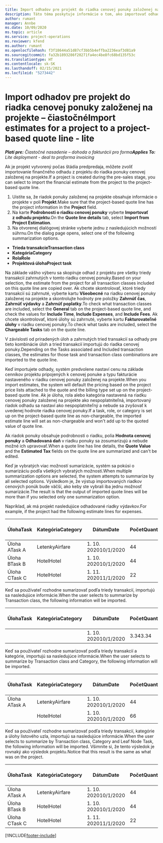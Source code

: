 ```yaml
---
title: Import odhadov pre projekt do riadka cenovej ponuky založenej na projekte – čiastočné
description: Táto téma poskytuje informácie o tom, ako importovať odhady z projektu do riadka cenovej ponuky.
author: rumant
manager: Annbe
ms.date: 10/09/2020
ms.topic: article
ms.service: project-operations
ms.reviewer: kfend
ms.author: rumant
ms.openlocfilehash: f3f18644a51d87cf3bb5b4effba2236eaf3d81a9
ms.sourcegitcommit: fa32b1893286f20271fa4ec4be8fc68bd135f53c
ms.translationtype: HT
ms.contentlocale: sk-SK
ms.lasthandoff: 02/15/2021
ms.locfileid: "5273442"
---
```

# <a name="import-estimates-for-a-project-to-a-project-based-quote-line---lite"></a><span data-ttu-id="0ce48-103">Import odhadov pre projekt do riadka cenovej ponuky založenej na projekte – čiastočné</span><span class="sxs-lookup"><span data-stu-id="0ce48-103">Import estimates for a project to a project-based quote line - lite</span></span>

<span data-ttu-id="0ce48-104">_**Platí pre:** Čiastočné nasadenie – dohoda o fakturácii pro forma_</span><span class="sxs-lookup"><span data-stu-id="0ce48-104">_**Applies To:** Lite deployment - deal to proforma invoicing_</span></span>

<span data-ttu-id="0ce48-105">Ak je projekt vytvorený počas štádia predpredaja, môžete zvoliť importovanie finančného odhadu z projektu do riadka ponuky cenovej založenej na projekte.</span><span class="sxs-lookup"><span data-stu-id="0ce48-105">If a project is created during the pre-sales stage, you can select to import the financial estimate from the project to the project-based quote line.</span></span>

1. <span data-ttu-id="0ce48-106">Uistite sa, že riadok ponuky založenej na projekte obsahuje informácie o projekte v poli **Projekt**.</span><span class="sxs-lookup"><span data-stu-id="0ce48-106">Make sure that the project-based quote line has the project information in the **Project** field.</span></span>
2. <span data-ttu-id="0ce48-107">Na karte **Podrobnosti o riadku cenovej ponuky** vyberte **Importovať z odhadu projektu**.</span><span class="sxs-lookup"><span data-stu-id="0ce48-107">On the **Quote line details** tab, select **Import from Project Estimation**.</span></span>
3. <span data-ttu-id="0ce48-108">Na otvorenej dialógovej stránke vyberte jednu z nasledujúcich možností súhrnu.</span><span class="sxs-lookup"><span data-stu-id="0ce48-108">On the dialog page opens, select one of the following summarization options.</span></span>

  - <span data-ttu-id="0ce48-109">**Trieda transakcie**</span><span class="sxs-lookup"><span data-stu-id="0ce48-109">**Transaction class**</span></span>
  - <span data-ttu-id="0ce48-110">**Kategória**</span><span class="sxs-lookup"><span data-stu-id="0ce48-110">**Category**</span></span>
  - <span data-ttu-id="0ce48-111">**Rola**</span><span class="sxs-lookup"><span data-stu-id="0ce48-111">**Role**</span></span> 
  - <span data-ttu-id="0ce48-112">**Projektová úloha**</span><span class="sxs-lookup"><span data-stu-id="0ce48-112">**Project task**</span></span>

<span data-ttu-id="0ce48-113">Na základe vášho výberu sa skopíruje odhad z projektu pre všetky triedy transakcií zahrnutých v tomto riadku cenovej ponuky.</span><span class="sxs-lookup"><span data-stu-id="0ce48-113">Based on your selection, the estimate from the project for all transaction classes included on this quote line are copied over.</span></span> <span data-ttu-id="0ce48-114">Ak chcete skontrolovať, ktoré triedy transakcií sú zahrnuté, vyberte kartu **Všeobecné** na riadku cenovej ponuky založenej na projekte a skontrolujte hodnoty pre položky **Zahrnúť čas**, **Zahrnúť výdavky** a **Zahrnúť poplatky**.</span><span class="sxs-lookup"><span data-stu-id="0ce48-114">To check what transaction classes are included, select the **General** tab on the project-based quote line, and check the values for **Include Time**, **Include Expenses**, and **Include Fees**.</span></span>  <span data-ttu-id="0ce48-115">Ak chcete skontrolovať, ktoré úlohy sú zahrnuté, vyberte kartu **Fakturovateľné úlohy** v riadku cenovej ponuky.</span><span class="sxs-lookup"><span data-stu-id="0ce48-115">To check what tasks are included, select the **Chargeable Tasks** tab on the quote line.</span></span>

<span data-ttu-id="0ce48-116">V závislosti od priradených úloh a zahrnutých tried transakcií sa odhady pre tieto kombinácie úloh a tried transakcií importujú do riadka cenovej ponuky.</span><span class="sxs-lookup"><span data-stu-id="0ce48-116">Depending on the Tasks associated and Included transaction classes, the estimates for those task and transaction class combinations are imported to the quote line.</span></span>

<span data-ttu-id="0ce48-117">Keď importujete odhady, systém predvolene nastaví cenu na základe cenníkov projektu pripojených k cenovej ponuke a typu fakturácie nastaveného v riadku cenovej ponuky založenej na projekte.</span><span class="sxs-lookup"><span data-stu-id="0ce48-117">When you import estimates, the system will default the pricing based on the project price lists attached to the quote and the billing type set up on the project-based quote line.</span></span> <span data-ttu-id="0ce48-118">Ak je úloha, rola alebo kategória nastavená na riadku cenovej ponuky založenej na projekte ako nespoplatniteľná, importovaný riadok odhadu sa nastaví ako nespoplatniteľný a nebude sa zvyšovať k uvedenej hodnote riadka cenovej ponuky.</span><span class="sxs-lookup"><span data-stu-id="0ce48-118">If a task, role, or category is set up on the project-based quote line as non-chargeable, the imported estimate line will set as non-chargeable and won't add up to the quoted value of quote line.</span></span>

<span data-ttu-id="0ce48-119">Ak riadok ponuky obsahuje podrobnosti o riadku, polia **Hodnota cenovej ponuky** a **Odhadovaná daň** v riadku ponuky sa zosumarizujú a nebude možné ich upravovať.</span><span class="sxs-lookup"><span data-stu-id="0ce48-119">When a quote line has line details, the **Quote Value** and the **Estimated Tax** fields on the quote line are summarized and can't be edited.</span></span>

<span data-ttu-id="0ce48-120">Keď je vybratých viac možností sumarizácie, systém sa pokúsi o sumarizáciu podľa všetkých vybratých možností.</span><span class="sxs-lookup"><span data-stu-id="0ce48-120">When multiple summarization options are selected, the system attempts to summarize by all selected options.</span></span> <span data-ttu-id="0ce48-121">Výsledkom je, že výstup importovaných riadkov cenových ponúk bude väčší, ako keby ste vybrali iba jednu možnosť sumarizácie.</span><span class="sxs-lookup"><span data-stu-id="0ce48-121">The result is that the output of imported quote lines will be more than if you selected only one summarization option.</span></span>

<span data-ttu-id="0ce48-122">Napríklad, ak má projekt nasledujúce odhadované riadky výdavkov.</span><span class="sxs-lookup"><span data-stu-id="0ce48-122">For example, if the project had the following estimate lines for expenses.</span></span>

| <span data-ttu-id="0ce48-123">Úloha</span><span class="sxs-lookup"><span data-stu-id="0ce48-123">Task</span></span> | <span data-ttu-id="0ce48-124">Kategória</span><span class="sxs-lookup"><span data-stu-id="0ce48-124">Category</span></span> | <span data-ttu-id="0ce48-125">Dátum</span><span class="sxs-lookup"><span data-stu-id="0ce48-125">Date</span></span> | <span data-ttu-id="0ce48-126">Počet</span><span class="sxs-lookup"><span data-stu-id="0ce48-126">Quantity</span></span> | <span data-ttu-id="0ce48-127">Jednotková cena</span><span class="sxs-lookup"><span data-stu-id="0ce48-127">Unit price</span></span> | <span data-ttu-id="0ce48-128">Množstvo</span><span class="sxs-lookup"><span data-stu-id="0ce48-128">Amount</span></span> |
| --- | --- | --- | --- | --- | --- |
| <span data-ttu-id="0ce48-129">Úloha A</span><span class="sxs-lookup"><span data-stu-id="0ce48-129">Task A</span></span> | <span data-ttu-id="0ce48-130">Letenky</span><span class="sxs-lookup"><span data-stu-id="0ce48-130">Airfare</span></span> | <span data-ttu-id="0ce48-131">1. 10. 2020</span><span class="sxs-lookup"><span data-stu-id="0ce48-131">10/1/2020</span></span> | <span data-ttu-id="0ce48-132">4</span><span class="sxs-lookup"><span data-stu-id="0ce48-132">4</span></span> | <span data-ttu-id="0ce48-133">400</span><span class="sxs-lookup"><span data-stu-id="0ce48-133">400</span></span> | <span data-ttu-id="0ce48-134">1600</span><span class="sxs-lookup"><span data-stu-id="0ce48-134">1600</span></span> |
| <span data-ttu-id="0ce48-135">Úloha B</span><span class="sxs-lookup"><span data-stu-id="0ce48-135">Task B</span></span> | <span data-ttu-id="0ce48-136">Hotel</span><span class="sxs-lookup"><span data-stu-id="0ce48-136">Hotel</span></span> | <span data-ttu-id="0ce48-137">1. 10. 2020</span><span class="sxs-lookup"><span data-stu-id="0ce48-137">10/1/2020</span></span> | <span data-ttu-id="0ce48-138">4</span><span class="sxs-lookup"><span data-stu-id="0ce48-138">4</span></span> | <span data-ttu-id="0ce48-139">200</span><span class="sxs-lookup"><span data-stu-id="0ce48-139">200</span></span> | <span data-ttu-id="0ce48-140">800</span><span class="sxs-lookup"><span data-stu-id="0ce48-140">800</span></span> |
| <span data-ttu-id="0ce48-141">Úloha C</span><span class="sxs-lookup"><span data-stu-id="0ce48-141">Task C</span></span> | <span data-ttu-id="0ce48-142">Hotel</span><span class="sxs-lookup"><span data-stu-id="0ce48-142">Hotel</span></span> | <span data-ttu-id="0ce48-143">1. 11. 2020</span><span class="sxs-lookup"><span data-stu-id="0ce48-143">11/1/2020</span></span> | <span data-ttu-id="0ce48-144">2</span><span class="sxs-lookup"><span data-stu-id="0ce48-144">2</span></span> | <span data-ttu-id="0ce48-145">200</span><span class="sxs-lookup"><span data-stu-id="0ce48-145">200</span></span> | <span data-ttu-id="0ce48-146">400</span><span class="sxs-lookup"><span data-stu-id="0ce48-146">400</span></span> |

<span data-ttu-id="0ce48-147">Keď sa používateľ rozhodne sumarizovať podľa triedy transakcií, importujú sa nasledujúce informácie.</span><span class="sxs-lookup"><span data-stu-id="0ce48-147">When the user selects to summarize by Transaction class, the following information will be imported.</span></span>

| <span data-ttu-id="0ce48-148">Úloha</span><span class="sxs-lookup"><span data-stu-id="0ce48-148">Task</span></span> | <span data-ttu-id="0ce48-149">Kategória</span><span class="sxs-lookup"><span data-stu-id="0ce48-149">Category</span></span> | <span data-ttu-id="0ce48-150">Dátum</span><span class="sxs-lookup"><span data-stu-id="0ce48-150">Date</span></span> | <span data-ttu-id="0ce48-151">Počet</span><span class="sxs-lookup"><span data-stu-id="0ce48-151">Quantity</span></span> | <span data-ttu-id="0ce48-152">Jednotková cena</span><span class="sxs-lookup"><span data-stu-id="0ce48-152">Unit price</span></span> | <span data-ttu-id="0ce48-153">Množstvo</span><span class="sxs-lookup"><span data-stu-id="0ce48-153">Amount</span></span> |
| --- | --- | --- | --- | --- | --- |
|||<span data-ttu-id="0ce48-154">1. 10. 2020</span><span class="sxs-lookup"><span data-stu-id="0ce48-154">10/1/2020</span></span> | <span data-ttu-id="0ce48-155">3.34</span><span class="sxs-lookup"><span data-stu-id="0ce48-155">3.34</span></span> | <span data-ttu-id="0ce48-156">840</span><span class="sxs-lookup"><span data-stu-id="0ce48-156">840</span></span> | <span data-ttu-id="0ce48-157">2800</span><span class="sxs-lookup"><span data-stu-id="0ce48-157">2800</span></span> |

<span data-ttu-id="0ce48-158">Keď sa používateľ rozhodne sumarizovať podľa triedy transakcií a kategórie, importujú sa nasledujúce informácie.</span><span class="sxs-lookup"><span data-stu-id="0ce48-158">When the user selects to summarize by Transaction class and Category, the following information will be imported.</span></span>

| <span data-ttu-id="0ce48-159">Úloha</span><span class="sxs-lookup"><span data-stu-id="0ce48-159">Task</span></span> | <span data-ttu-id="0ce48-160">Kategória</span><span class="sxs-lookup"><span data-stu-id="0ce48-160">Category</span></span> | <span data-ttu-id="0ce48-161">Dátum</span><span class="sxs-lookup"><span data-stu-id="0ce48-161">Date</span></span> | <span data-ttu-id="0ce48-162">Počet</span><span class="sxs-lookup"><span data-stu-id="0ce48-162">Quantity</span></span> | <span data-ttu-id="0ce48-163">Jednotková cena</span><span class="sxs-lookup"><span data-stu-id="0ce48-163">Unit price</span></span> | <span data-ttu-id="0ce48-164">Množstvo</span><span class="sxs-lookup"><span data-stu-id="0ce48-164">Amount</span></span> |
| --- | --- | --- | --- | --- | --- |
| <span data-ttu-id="0ce48-165">Úloha A</span><span class="sxs-lookup"><span data-stu-id="0ce48-165">Task A</span></span> | <span data-ttu-id="0ce48-166">Letenky</span><span class="sxs-lookup"><span data-stu-id="0ce48-166">Airfare</span></span> | <span data-ttu-id="0ce48-167">1. 10. 2020</span><span class="sxs-lookup"><span data-stu-id="0ce48-167">10/1/2020</span></span> | <span data-ttu-id="0ce48-168">4</span><span class="sxs-lookup"><span data-stu-id="0ce48-168">4</span></span> | <span data-ttu-id="0ce48-169">400</span><span class="sxs-lookup"><span data-stu-id="0ce48-169">400</span></span> | <span data-ttu-id="0ce48-170">1600</span><span class="sxs-lookup"><span data-stu-id="0ce48-170">1600</span></span> |
| | <span data-ttu-id="0ce48-171">Hotel</span><span class="sxs-lookup"><span data-stu-id="0ce48-171">Hotel</span></span> | <span data-ttu-id="0ce48-172">1. 10. 2020</span><span class="sxs-lookup"><span data-stu-id="0ce48-172">10/1/2020</span></span> | <span data-ttu-id="0ce48-173">6</span><span class="sxs-lookup"><span data-stu-id="0ce48-173">6</span></span> | <span data-ttu-id="0ce48-174">200</span><span class="sxs-lookup"><span data-stu-id="0ce48-174">200</span></span> | <span data-ttu-id="0ce48-175">1200</span><span class="sxs-lookup"><span data-stu-id="0ce48-175">1200</span></span> |

<span data-ttu-id="0ce48-176">Keď sa používateľ rozhodne sumarizovať podľa triedy transakcií, kategórie a úlohy listového uzla, importujú sa nasledujúce informácie.</span><span class="sxs-lookup"><span data-stu-id="0ce48-176">When the user selects to summarize by Transaction class, Category and Leaf Node Task, the following information will be imported.</span></span> <span data-ttu-id="0ce48-177">Všimnite si, že tento výsledok je rovnaký ako výsledok projektu.</span><span class="sxs-lookup"><span data-stu-id="0ce48-177">Notice that this result is the same as what was on the project.</span></span>

| <span data-ttu-id="0ce48-178">Úloha</span><span class="sxs-lookup"><span data-stu-id="0ce48-178">Task</span></span> | <span data-ttu-id="0ce48-179">Kategória</span><span class="sxs-lookup"><span data-stu-id="0ce48-179">Category</span></span> | <span data-ttu-id="0ce48-180">Dátum</span><span class="sxs-lookup"><span data-stu-id="0ce48-180">Date</span></span> | <span data-ttu-id="0ce48-181">Počet</span><span class="sxs-lookup"><span data-stu-id="0ce48-181">Quantity</span></span> | <span data-ttu-id="0ce48-182">Jednotková cena</span><span class="sxs-lookup"><span data-stu-id="0ce48-182">Unit price</span></span> | <span data-ttu-id="0ce48-183">Množstvo</span><span class="sxs-lookup"><span data-stu-id="0ce48-183">Amount</span></span> |
| --- | --- | --- | --- | --- | --- |
| <span data-ttu-id="0ce48-184">Úloha A</span><span class="sxs-lookup"><span data-stu-id="0ce48-184">Task A</span></span> | <span data-ttu-id="0ce48-185">Letenky</span><span class="sxs-lookup"><span data-stu-id="0ce48-185">Airfare</span></span> | <span data-ttu-id="0ce48-186">1. 10. 2020</span><span class="sxs-lookup"><span data-stu-id="0ce48-186">10/1/2020</span></span> | <span data-ttu-id="0ce48-187">4</span><span class="sxs-lookup"><span data-stu-id="0ce48-187">4</span></span> | <span data-ttu-id="0ce48-188">400</span><span class="sxs-lookup"><span data-stu-id="0ce48-188">400</span></span> | <span data-ttu-id="0ce48-189">1600</span><span class="sxs-lookup"><span data-stu-id="0ce48-189">1600</span></span> |
| <span data-ttu-id="0ce48-190">Úloha B</span><span class="sxs-lookup"><span data-stu-id="0ce48-190">Task B</span></span> | <span data-ttu-id="0ce48-191">Hotel</span><span class="sxs-lookup"><span data-stu-id="0ce48-191">Hotel</span></span> | <span data-ttu-id="0ce48-192">1. 10. 2020</span><span class="sxs-lookup"><span data-stu-id="0ce48-192">10/1/2020</span></span> | <span data-ttu-id="0ce48-193">4</span><span class="sxs-lookup"><span data-stu-id="0ce48-193">4</span></span> | <span data-ttu-id="0ce48-194">200</span><span class="sxs-lookup"><span data-stu-id="0ce48-194">200</span></span> | <span data-ttu-id="0ce48-195">800</span><span class="sxs-lookup"><span data-stu-id="0ce48-195">800</span></span> |
| <span data-ttu-id="0ce48-196">Úloha C</span><span class="sxs-lookup"><span data-stu-id="0ce48-196">Task C</span></span> | <span data-ttu-id="0ce48-197">Hotel</span><span class="sxs-lookup"><span data-stu-id="0ce48-197">Hotel</span></span> | <span data-ttu-id="0ce48-198">1. 11. 2020</span><span class="sxs-lookup"><span data-stu-id="0ce48-198">11/1/2020</span></span> | <span data-ttu-id="0ce48-199">2</span><span class="sxs-lookup"><span data-stu-id="0ce48-199">2</span></span> | <span data-ttu-id="0ce48-200">200</span><span class="sxs-lookup"><span data-stu-id="0ce48-200">200</span></span> | <span data-ttu-id="0ce48-201">400</span><span class="sxs-lookup"><span data-stu-id="0ce48-201">400</span></span> |


[!INCLUDE[footer-include](../../includes/footer-banner.md)]